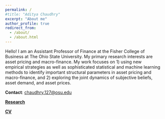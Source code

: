 ```yaml
---
permalink: /
#title: "Aditya Chaudhry"
excerpt: "About me"
author_profile: true
redirect_from: 
  - /about/
  - /about.html
---
```


Hello! I am an Assistant Professor of Finance at the Fisher College of Business at The Ohio State University. My primary research interests are asset pricing and macro-finance. My work focuses on 1) using new empirical strategies as well as sophisticated statistical and machine learning methods to identify important structural parameters in asset pricing and macro-finance, and 2) exploring the joint dynamics of subjective beliefs, asset demand, and asset prices.

 
**Contact**: chaudhry.127@osu.edu

<!-- **Research Interests**: Asset Pricing, Macro-Finance -->

[**Research**](https://lifulin.github.io/research/)

[**CV**](../files/Aditya_Chaudhry_CV.pdf)
